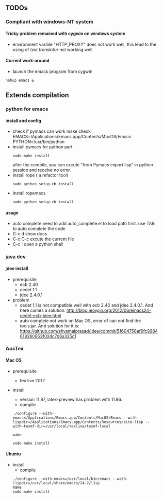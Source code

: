 ## TODOs ##

### Compliant with windows-NT system ###

#### Tricky problem remained with cygwin on windows system ####
+ environment varible "HTTP_PROXY" does not work well, this lead to the using of *text translator* not working well.

#### Current work-around ####
+ launch the emacs program from cygwin  
```shell
nohup emacs &
```


## Extends compilation ##

### python for emacs ###

#### install and config ####
- check if pymacs can work
  make check EMACS=/Applications/Emacs.app/Contents/MacOS/Emacs PYTHON=/usr/bin/python
- install pymacs for python part  
  ```shell
  sudo make install
  ```
  after the compile, you can excute "from Pymacs import lisp" in python session and receive no error.
- install rope ( a refactor tool)  
  ```shell
  sudo python setup.rb install
  ```
- install ropemacs  
  ```shell
  sudo python setup.rb install
  ```

#### usage ####
- auto complete
  need to add auto_complete.el to load path first.
  use TAB to auto complete the code
- C-c d
  show docs
- C-c C-c
  excute the current file
- C-c !
  open a python shell
  

### java dev ###
#### jdee install ####
- prerequisite
  - ecb 2.40
  - cedet 1.1
  - jdee 2.4.0.1
- problem
  - cedet 1.1 is not compatible well with ecb 2.40 and jdee 2.4.0.1. And here comes a solution:
  <http://blog.jeoygin.org/2012/06/emacs24-cedet-ecb-jdee.html>
  - auto complete not work on Mac OS, error of can not find the tools.jar. And solution for it is:
  <https://github.com/shyamalprasad/jdee/commit/51604758af9fc9984618260953f02dc7d6a325c1>
  


### AucTex ###
#### Mac OS ####
- prerequisite
  - tex live 2012

- install
  - version 11.87, latex-preview has problem with 11.86.
  - compile
  
  ```shell
  ./configure --with-emacs=/Applications/Emacs.app/Contents/MacOS/Emacs --with-lispdir=/Applications/Emacs.app/Contents/Resources/site-lisp --with-texmf-dir=/usr/local/texlive/texmf-local
  ```
  
  ```shell
  make
  ```
  
  ```shell
  sudo make install
  ```

#### Ubuntu ####
- install
  - compile  
  ```shell
  ./configure --with-emacs=/usr/local/bin/emacs --with-lispdir=/usr/local/share/emacs/24.2/lisp  
  make  
  sudo make install  
  ```
